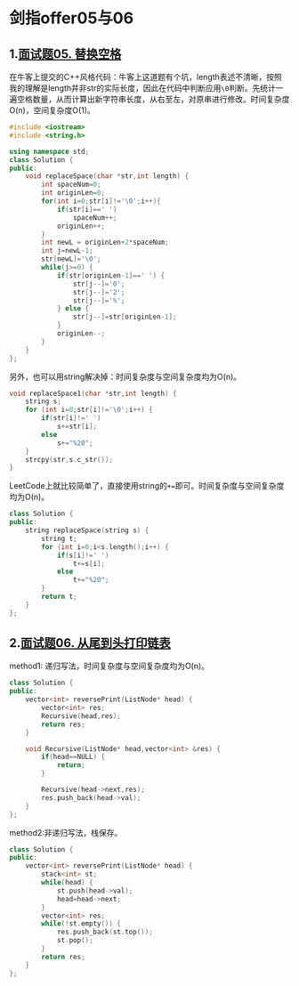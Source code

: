# 剑指offer05与06

## 1.[面试题05. 替换空格](https://leetcode-cn.com/problems/ti-huan-kong-ge-lcof/)

在牛客上提交的C++风格代码：牛客上这道题有个坑，length表述不清晰，按照我的理解是length并非str的实际长度，因此在代码中判断应用`\0`判断。先统计一遍空格数量，从而计算出新字符串长度，从右至左，对原串进行修改。时间复杂度O(n)，空间复杂度O(1)。

```cpp
#include <iostream>
#include <string.h>

using namespace std;
class Solution {
public:
    void replaceSpace(char *str,int length) {
        int spaceNum=0;
        int originLen=0;
        for(int i=0;str[i]!='\0';i++){
            if(str[i]==' ')
                spaceNum++;
            originLen++;
        }
        int newL = originLen+2*spaceNum;
        int j=newL-1;
        str[newL]='\0';
        while(j>=0) {
            if(str[originLen-1]==' ') {
                str[j--]='0';
                str[j--]='2';
                str[j--]='%';
            } else {
                str[j--]=str[originLen-1];
            }
            originLen--;
        }
    }
};
```

另外，也可以用string解决掉：时间复杂度与空间复杂度均为O(n)。

```cpp
void replaceSpace1(char *str,int length) {
    string s;
    for (int i=0;str[i]!='\0';i++) {
        if(str[i]!=' ')
            s+=str[i];
        else
            s+="%20";
    }
    strcpy(str,s.c_str());
}
```

LeetCode上就比较简单了，直接使用string的`+=`即可。时间复杂度与空间复杂度均为O(n)。

```cpp
class Solution {
public:
    string replaceSpace(string s) {
        string t;
        for (int i=0;i<s.length();i++) {
            if(s[i]!=' ')
                t+=s[i];
            else
                t+="%20";
        }
        return t;
    }
};
```

## 2.[面试题06. 从尾到头打印链表](https://leetcode-cn.com/problems/cong-wei-dao-tou-da-yin-lian-biao-lcof/)

method1: 递归写法，时间复杂度与空间复杂度均为O(n)。

```cpp
class Solution {
public:
    vector<int> reversePrint(ListNode* head) {
        vector<int> res;
        Recursive(head,res);
        return res;
    }

    void Recursive(ListNode* head,vector<int> &res) {
        if(head==NULL) {
            return;
        }

        Recursive(head->next,res);
        res.push_back(head->val);
    }
};
```

method2:非递归写法，栈保存。

```cpp
class Solution {
public:
    vector<int> reversePrint(ListNode* head) {
        stack<int> st;
        while(head) {
            st.push(head->val);
            head=head->next;
        }
        vector<int> res;
        while(!st.empty()) {
            res.push_back(st.top());
            st.pop();
        }
        return res;
    }
};
```

